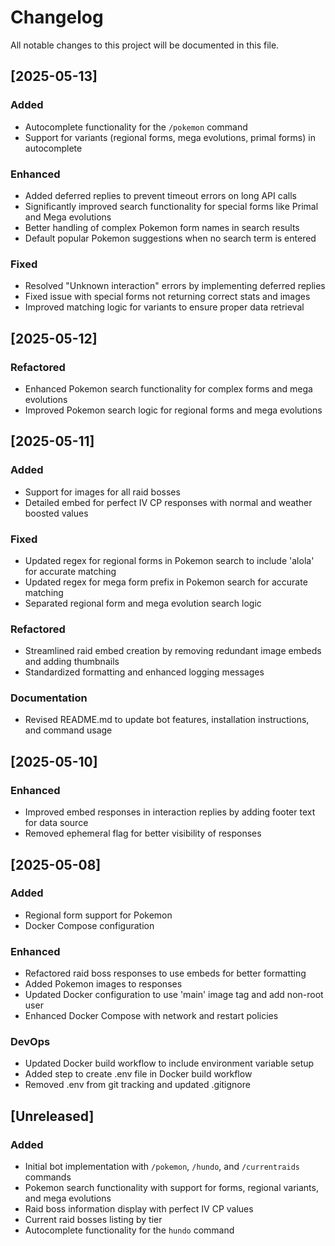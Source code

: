 # Changelog

All notable changes to this project will be documented in this file.

## [2025-05-13]

### Added
- Autocomplete functionality for the `/pokemon` command
- Support for variants (regional forms, mega evolutions, primal forms) in autocomplete

### Enhanced 
- Added deferred replies to prevent timeout errors on long API calls
- Significantly improved search functionality for special forms like Primal and Mega evolutions
- Better handling of complex Pokemon form names in search results
- Default popular Pokemon suggestions when no search term is entered

### Fixed
- Resolved "Unknown interaction" errors by implementing deferred replies
- Fixed issue with special forms not returning correct stats and images
- Improved matching logic for variants to ensure proper data retrieval

## [2025-05-12]

### Refactored
- Enhanced Pokemon search functionality for complex forms and mega evolutions
- Improved Pokemon search logic for regional forms and mega evolutions

## [2025-05-11]

### Added
- Support for images for all raid bosses
- Detailed embed for perfect IV CP responses with normal and weather boosted values

### Fixed
- Updated regex for regional forms in Pokemon search to include 'alola' for accurate matching
- Updated regex for mega form prefix in Pokemon search for accurate matching
- Separated regional form and mega evolution search logic

### Refactored
- Streamlined raid embed creation by removing redundant image embeds and adding thumbnails
- Standardized formatting and enhanced logging messages

### Documentation
- Revised README.md to update bot features, installation instructions, and command usage

## [2025-05-10]

### Enhanced
- Improved embed responses in interaction replies by adding footer text for data source
- Removed ephemeral flag for better visibility of responses

## [2025-05-08]

### Added
- Regional form support for Pokemon
- Docker Compose configuration

### Enhanced
- Refactored raid boss responses to use embeds for better formatting
- Added Pokemon images to responses
- Updated Docker configuration to use 'main' image tag and add non-root user
- Enhanced Docker Compose with network and restart policies

### DevOps
- Updated Docker build workflow to include environment variable setup
- Added step to create .env file in Docker build workflow
- Removed .env from git tracking and updated .gitignore 

## [Unreleased]

### Added
- Initial bot implementation with `/pokemon`, `/hundo`, and `/currentraids` commands
- Pokemon search functionality with support for forms, regional variants, and mega evolutions
- Raid boss information display with perfect IV CP values
- Current raid bosses listing by tier
- Autocomplete functionality for the `hundo` command